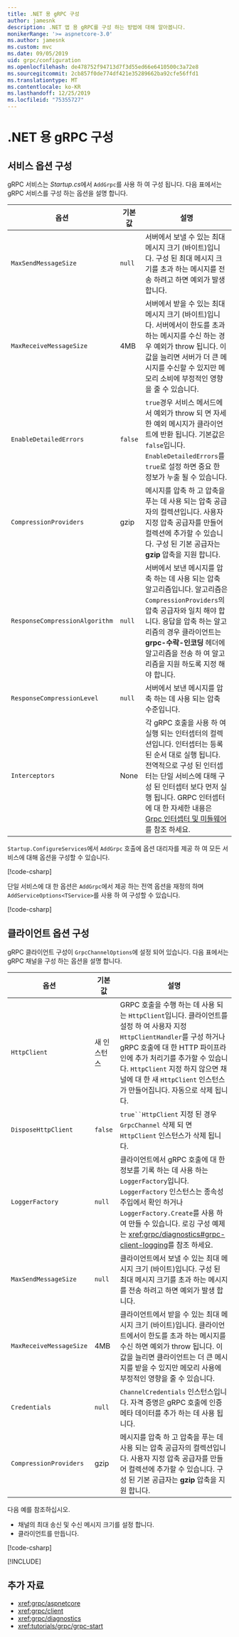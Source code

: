 ```yaml
---
title: .NET 용 gRPC 구성
author: jamesnk
description: .NET 앱 용 gRPC를 구성 하는 방법에 대해 알아봅니다.
monikerRange: '>= aspnetcore-3.0'
ms.author: jamesnk
ms.custom: mvc
ms.date: 09/05/2019
uid: grpc/configuration
ms.openlocfilehash: de478752f94713d7f3d55ed66e6410500c3a72e8
ms.sourcegitcommit: 2cb857f0de774df421e35289662ba92cfe56ffd1
ms.translationtype: MT
ms.contentlocale: ko-KR
ms.lasthandoff: 12/25/2019
ms.locfileid: "75355727"
---
```

# <a name="grpc-for-net-configuration"></a>.NET 용 gRPC 구성

## <a name="configure-services-options"></a>서비스 옵션 구성

gRPC 서비스는 *Startup.cs*에서 `AddGrpc`를 사용 하 여 구성 됩니다. 다음 표에서는 gRPC 서비스를 구성 하는 옵션을 설명 합니다.

| 옵션 | 기본값 | 설명 |
| ------ | ------------- | ----------- |
| `MaxSendMessageSize` | `null` | 서버에서 보낼 수 있는 최대 메시지 크기 (바이트)입니다. 구성 된 최대 메시지 크기를 초과 하는 메시지를 전송 하려고 하면 예외가 발생 합니다. |
| `MaxReceiveMessageSize` | 4MB | 서버에서 받을 수 있는 최대 메시지 크기 (바이트)입니다. 서버에서이 한도를 초과 하는 메시지를 수신 하는 경우 예외가 throw 됩니다. 이 값을 늘리면 서버가 더 큰 메시지를 수신할 수 있지만 메모리 소비에 부정적인 영향을 줄 수 있습니다. |
| `EnableDetailedErrors` | `false` | `true`경우 서비스 메서드에서 예외가 throw 되 면 자세한 예외 메시지가 클라이언트에 반환 됩니다. 기본값은 `false`입니다. `EnableDetailedErrors`를 `true`로 설정 하면 중요 한 정보가 누출 될 수 있습니다. |
| `CompressionProviders` | gzip | 메시지를 압축 하 고 압축을 푸는 데 사용 되는 압축 공급자의 컬렉션입니다. 사용자 지정 압축 공급자를 만들어 컬렉션에 추가할 수 있습니다. 구성 된 기본 공급자는 **gzip** 압축을 지원 합니다. |
| `ResponseCompressionAlgorithm` | `null` | 서버에서 보낸 메시지를 압축 하는 데 사용 되는 압축 알고리즘입니다. 알고리즘은 `CompressionProviders`의 압축 공급자와 일치 해야 합니다. 응답을 압축 하는 알고리즘의 경우 클라이언트는 **grpc-수락-인코딩** 헤더에 알고리즘을 전송 하 여 알고리즘을 지원 하도록 지정 해야 합니다. |
| `ResponseCompressionLevel` | `null` | 서버에서 보낸 메시지를 압축 하는 데 사용 되는 압축 수준입니다. |
| `Interceptors` | None | 각 gRPC 호출을 사용 하 여 실행 되는 인터셉터의 컬렉션입니다. 인터셉터는 등록 된 순서 대로 실행 됩니다. 전역적으로 구성 된 인터셉터는 단일 서비스에 대해 구성 된 인터셉터 보다 먼저 실행 됩니다. GRPC 인터셉터에 대 한 자세한 내용은 [Grpc 인터셉터 및 미들웨어](xref:grpc/migration#grpc-interceptors-vs-middleware)를 참조 하세요. |

`Startup.ConfigureServices`에서 `AddGrpc` 호출에 옵션 대리자를 제공 하 여 모든 서비스에 대해 옵션을 구성할 수 있습니다.

[!code-csharp[](~/grpc/configuration/sample/GrcpService/Startup.cs?name=snippet)]

단일 서비스에 대 한 옵션은 `AddGrpc`에서 제공 하는 전역 옵션을 재정의 하며 `AddServiceOptions<TService>`를 사용 하 여 구성할 수 있습니다.

[!code-csharp[](~/grpc/configuration/sample/GrcpService/Startup2.cs?name=snippet)]

## <a name="configure-client-options"></a>클라이언트 옵션 구성

gRPC 클라이언트 구성이 `GrpcChannelOptions`에 설정 되어 있습니다. 다음 표에서는 gRPC 채널을 구성 하는 옵션을 설명 합니다.

| 옵션 | 기본값 | 설명 |
| ------ | ------------- | ----------- |
| `HttpClient` | 새 인스턴스 | GRPC 호출을 수행 하는 데 사용 되는 `HttpClient`입니다. 클라이언트를 설정 하 여 사용자 지정 `HttpClientHandler`를 구성 하거나 gRPC 호출에 대 한 HTTP 파이프라인에 추가 처리기를 추가할 수 있습니다. `HttpClient` 지정 하지 않으면 채널에 대 한 새 `HttpClient` 인스턴스가 만들어집니다. 자동으로 삭제 됩니다. |
| `DisposeHttpClient` | `false` | `true``HttpClient` 지정 된 경우 `GrpcChannel` 삭제 되 면 `HttpClient` 인스턴스가 삭제 됩니다. |
| `LoggerFactory` | `null` | 클라이언트에서 gRPC 호출에 대 한 정보를 기록 하는 데 사용 하는 `LoggerFactory`입니다. `LoggerFactory` 인스턴스는 종속성 주입에서 확인 하거나 `LoggerFactory.Create`를 사용 하 여 만들 수 있습니다. 로깅 구성 예제는 <xref:grpc/diagnostics#grpc-client-logging>를 참조 하세요. |
| `MaxSendMessageSize` | `null` | 클라이언트에서 보낼 수 있는 최대 메시지 크기 (바이트)입니다. 구성 된 최대 메시지 크기를 초과 하는 메시지를 전송 하려고 하면 예외가 발생 합니다. |
| `MaxReceiveMessageSize` | 4MB | 클라이언트에서 받을 수 있는 최대 메시지 크기 (바이트)입니다. 클라이언트에서이 한도를 초과 하는 메시지를 수신 하면 예외가 throw 됩니다. 이 값을 늘리면 클라이언트는 더 큰 메시지를 받을 수 있지만 메모리 사용에 부정적인 영향을 줄 수 있습니다. |
| `Credentials` | `null` | `ChannelCredentials` 인스턴스입니다. 자격 증명은 gRPC 호출에 인증 메타 데이터를 추가 하는 데 사용 됩니다. |
| `CompressionProviders` | gzip | 메시지를 압축 하 고 압축을 푸는 데 사용 되는 압축 공급자의 컬렉션입니다. 사용자 지정 압축 공급자를 만들어 컬렉션에 추가할 수 있습니다. 구성 된 기본 공급자는 **gzip** 압축을 지원 합니다. |

다음 예를 참조하십시오.

* 채널의 최대 송신 및 수신 메시지 크기를 설정 합니다.
* 클라이언트를 만듭니다.

[!code-csharp[](~/grpc/configuration/sample/Program.cs?name=snippet&highlight=3-8)]

[!INCLUDE[](~/includes/gRPCazure.md)]

## <a name="additional-resources"></a>추가 자료

* <xref:grpc/aspnetcore>
* <xref:grpc/client>
* <xref:grpc/diagnostics>
* <xref:tutorials/grpc/grpc-start>
